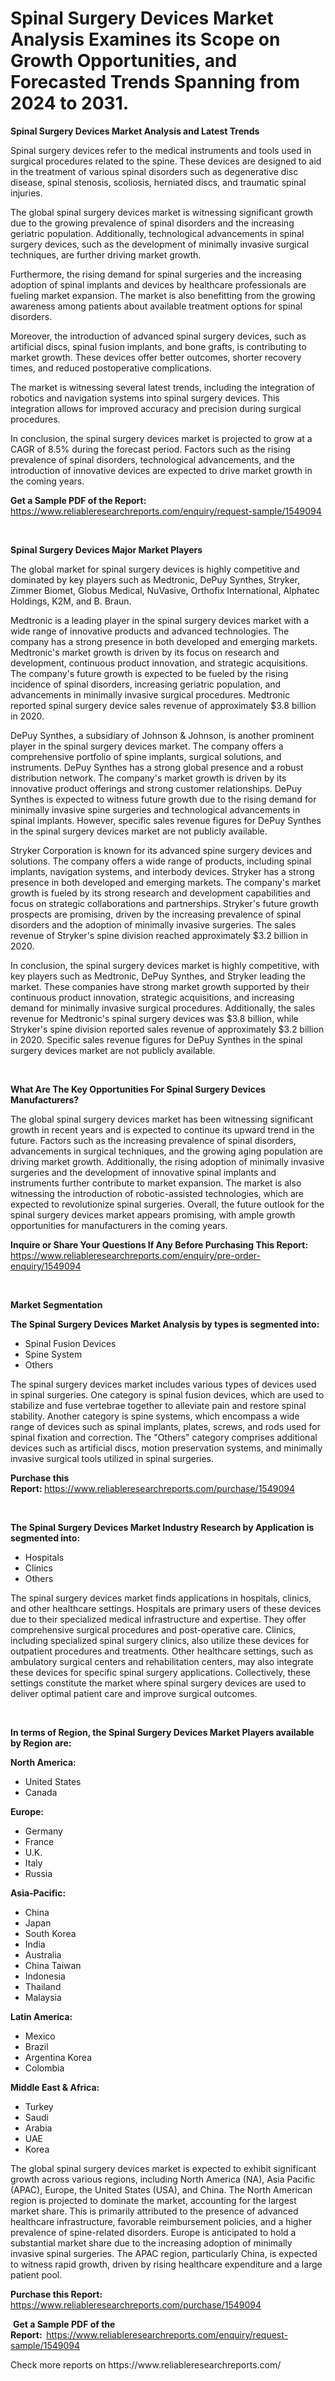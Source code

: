 <p><h1>Spinal Surgery Devices Market Analysis Examines its Scope on Growth Opportunities, and Forecasted Trends Spanning from 2024 to 2031.</h1></p><p><strong>Spinal Surgery Devices Market Analysis and Latest Trends</strong></p>
<p><p>Spinal surgery devices refer to the medical instruments and tools used in surgical procedures related to the spine. These devices are designed to aid in the treatment of various spinal disorders such as degenerative disc disease, spinal stenosis, scoliosis, herniated discs, and traumatic spinal injuries.</p><p>The global spinal surgery devices market is witnessing significant growth due to the growing prevalence of spinal disorders and the increasing geriatric population. Additionally, technological advancements in spinal surgery devices, such as the development of minimally invasive surgical techniques, are further driving market growth.</p><p>Furthermore, the rising demand for spinal surgeries and the increasing adoption of spinal implants and devices by healthcare professionals are fueling market expansion. The market is also benefitting from the growing awareness among patients about available treatment options for spinal disorders.</p><p>Moreover, the introduction of advanced spinal surgery devices, such as artificial discs, spinal fusion implants, and bone grafts, is contributing to market growth. These devices offer better outcomes, shorter recovery times, and reduced postoperative complications.</p><p>The market is witnessing several latest trends, including the integration of robotics and navigation systems into spinal surgery devices. This integration allows for improved accuracy and precision during surgical procedures.</p><p>In conclusion, the spinal surgery devices market is projected to grow at a CAGR of 8.5% during the forecast period. Factors such as the rising prevalence of spinal disorders, technological advancements, and the introduction of innovative devices are expected to drive market growth in the coming years.</p></p>
<p><strong>Get a Sample PDF of the Report:&nbsp;</strong> <a href="https://www.reliableresearchreports.com/enquiry/request-sample/1549094">https://www.reliableresearchreports.com/enquiry/request-sample/1549094</a></p>
<p>&nbsp;</p>
<p><strong>Spinal Surgery Devices Major Market Players</strong></p>
<p><p>The global market for spinal surgery devices is highly competitive and dominated by key players such as Medtronic, DePuy Synthes, Stryker, Zimmer Biomet, Globus Medical, NuVasive, Orthofix International, Alphatec Holdings, K2M, and B. Braun.</p><p>Medtronic is a leading player in the spinal surgery devices market with a wide range of innovative products and advanced technologies. The company has a strong presence in both developed and emerging markets. Medtronic's market growth is driven by its focus on research and development, continuous product innovation, and strategic acquisitions. The company's future growth is expected to be fueled by the rising incidence of spinal disorders, increasing geriatric population, and advancements in minimally invasive surgical procedures. Medtronic reported spinal surgery device sales revenue of approximately $3.8 billion in 2020.</p><p>DePuy Synthes, a subsidiary of Johnson & Johnson, is another prominent player in the spinal surgery devices market. The company offers a comprehensive portfolio of spine implants, surgical solutions, and instruments. DePuy Synthes has a strong global presence and a robust distribution network. The company's market growth is driven by its innovative product offerings and strong customer relationships. DePuy Synthes is expected to witness future growth due to the rising demand for minimally invasive spine surgeries and technological advancements in spinal implants. However, specific sales revenue figures for DePuy Synthes in the spinal surgery devices market are not publicly available.</p><p>Stryker Corporation is known for its advanced spine surgery devices and solutions. The company offers a wide range of products, including spinal implants, navigation systems, and interbody devices. Stryker has a strong presence in both developed and emerging markets. The company's market growth is fueled by its strong research and development capabilities and focus on strategic collaborations and partnerships. Stryker's future growth prospects are promising, driven by the increasing prevalence of spinal disorders and the adoption of minimally invasive surgeries. The sales revenue of Stryker's spine division reached approximately $3.2 billion in 2020.</p><p>In conclusion, the spinal surgery devices market is highly competitive, with key players such as Medtronic, DePuy Synthes, and Stryker leading the market. These companies have strong market growth supported by their continuous product innovation, strategic acquisitions, and increasing demand for minimally invasive surgical procedures. Additionally, the sales revenue for Medtronic's spinal surgery devices was $3.8 billion, while Stryker's spine division reported sales revenue of approximately $3.2 billion in 2020. Specific sales revenue figures for DePuy Synthes in the spinal surgery devices market are not publicly available.</p></p>
<p>&nbsp;</p>
<p><strong>What Are The Key Opportunities For Spinal Surgery Devices Manufacturers?</strong></p>
<p><p>The global spinal surgery devices market has been witnessing significant growth in recent years and is expected to continue its upward trend in the future. Factors such as the increasing prevalence of spinal disorders, advancements in surgical techniques, and the growing aging population are driving market growth. Additionally, the rising adoption of minimally invasive surgeries and the development of innovative spinal implants and instruments further contribute to market expansion. The market is also witnessing the introduction of robotic-assisted technologies, which are expected to revolutionize spinal surgeries. Overall, the future outlook for the spinal surgery devices market appears promising, with ample growth opportunities for manufacturers in the coming years.</p></p>
<p><strong>Inquire or Share Your Questions If Any Before Purchasing This Report:</strong> <a href="https://www.reliableresearchreports.com/enquiry/pre-order-enquiry/1549094">https://www.reliableresearchreports.com/enquiry/pre-order-enquiry/1549094</a></p>
<p>&nbsp;</p>
<p><strong>Market Segmentation</strong></p>
<p><strong>The Spinal Surgery Devices Market Analysis by types is segmented into:</strong></p>
<p><ul><li>Spinal Fusion Devices</li><li>Spine System</li><li>Others</li></ul></p>
<p><p>The spinal surgery devices market includes various types of devices used in spinal surgeries. One category is spinal fusion devices, which are used to stabilize and fuse vertebrae together to alleviate pain and restore spinal stability. Another category is spine systems, which encompass a wide range of devices such as spinal implants, plates, screws, and rods used for spinal fixation and correction. The "Others" category comprises additional devices such as artificial discs, motion preservation systems, and minimally invasive surgical tools utilized in spinal surgeries.</p></p>
<p><strong>Purchase this Report:&nbsp;</strong><a href="https://www.reliableresearchreports.com/purchase/1549094">https://www.reliableresearchreports.com/purchase/1549094</a></p>
<p>&nbsp;</p>
<p><strong>The Spinal Surgery Devices Market Industry Research by Application is segmented into:</strong></p>
<p><ul><li>Hospitals</li><li>Clinics</li><li>Others</li></ul></p>
<p><p>The spinal surgery devices market finds applications in hospitals, clinics, and other healthcare settings. Hospitals are primary users of these devices due to their specialized medical infrastructure and expertise. They offer comprehensive surgical procedures and post-operative care. Clinics, including specialized spinal surgery clinics, also utilize these devices for outpatient procedures and treatments. Other healthcare settings, such as ambulatory surgical centers and rehabilitation centers, may also integrate these devices for specific spinal surgery applications. Collectively, these settings constitute the market where spinal surgery devices are used to deliver optimal patient care and improve surgical outcomes.</p></p>
<p>&nbsp;</p>
<p><strong>In terms of Region, the Spinal Surgery Devices Market Players available by Region are:</strong></p>
<p>
    <p> <strong> North America: </strong>
        <ul>
            <li>United States</li>
            <li>Canada</li>
        </ul>
        </p> 
    <p> <strong> Europe: </strong>
        <ul>
            <li>Germany</li>
            <li>France</li>
            <li>U.K.</li>
            <li>Italy</li>
            <li>Russia</li>
        </ul>
        </p> 
    <p> <strong> Asia-Pacific: </strong>
        <ul>
            <li>China</li>
            <li>Japan</li>
            <li>South Korea</li>
            <li>India</li>
            <li>Australia</li>
            <li>China Taiwan</li>
            <li>Indonesia</li>
            <li>Thailand</li>
            <li>Malaysia</li>
        </ul>
        </p> 
    <p> <strong> Latin America: </strong>
        <ul>
            <li>Mexico</li>
            <li>Brazil</li>
            <li>Argentina Korea</li>
            <li>Colombia</li>
        </ul>
        </p> 
    <p> <strong> Middle East & Africa: </strong>
        <ul>
            <li>Turkey</li>
            <li>Saudi</li>
            <li>Arabia</li>
            <li>UAE</li>
            <li>Korea</li>
        </ul>
    </p>
    </p>
<p><p>The global spinal surgery devices market is expected to exhibit significant growth across various regions, including North America (NA), Asia Pacific (APAC), Europe, the United States (USA), and China. The North American region is projected to dominate the market, accounting for the largest market share. This is primarily attributed to the presence of advanced healthcare infrastructure, favorable reimbursement policies, and a higher prevalence of spine-related disorders. Europe is anticipated to hold a substantial market share due to the increasing adoption of minimally invasive spinal surgeries. The APAC region, particularly China, is expected to witness rapid growth, driven by rising healthcare expenditure and a large patient pool.</p></p>
<p><strong>Purchase this Report: </strong><a href="https://www.reliableresearchreports.com/purchase/1549094">https://www.reliableresearchreports.com/purchase/1549094</a></p>
<p>&nbsp;<strong>Get a Sample PDF of the Report:&nbsp;&nbsp;</strong><a href="https://www.reliableresearchreports.com/enquiry/request-sample/1549094">https://www.reliableresearchreports.com/enquiry/request-sample/1549094</a></p>
<p><strong></strong></p>
<p>Check more reports on https://www.reliableresearchreports.com/</p>